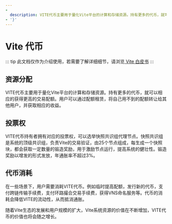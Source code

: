 ```yaml
---
- 
  description: VITE代币主要用于量化Vite平台的计算和存储资源。持有更多的代币，就可以相应的获得更高的交易配额。用户可以通过配额租赁，将自己用不到的配额转让给其他用户，并获取相应的收益。
- '}'
---
```

# Vite 代币

::: tip 此文档仅作为介绍使用，若需要了解详细细节，请浏览[ Vite 白皮书](https://www.vite.org/whitepaper/vite_cn.pdf) :::

## 资源分配

VITE代币主要用于量化Vite平台的计算和存储资源。持有更多的代币，就可以相应的获得更高的交易配额。用户可以通过配额租赁，将自己用不到的配额转让给其他用户，并获取相应的收益。

## 投票权

VITE代币持有者拥有对应的投票权，可以选举快照共识组代理节点。快照共识组是系统的顶级共识组，负责Vite的交易验证，由25个节点组成，每生成一个快照块，都会获取一定数量的锻造奖励，用于激励节点运行，提高系统的健壮性。锻造奖励以增发的形式发放，年通胀率不超过3%。

## 代币消耗

在一些场景下，用户需要消耗VITE代币。例如临时提高配额，发行新的代币，支付跨链传输手续费，支付环路撮合交易手续费，获得VNS命名服务等。代币的消耗会降低VITE的流动性，从而抵消通胀。

随着Vite生态的发展和用户规模的扩大，Vite系统资源的价值在不断增加，VITE代币的价值也将会随之增长。